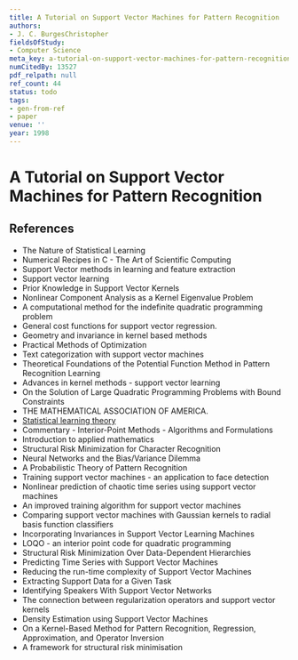 ```yaml
---
title: A Tutorial on Support Vector Machines for Pattern Recognition
authors:
- J. C. BurgesChristopher
fieldsOfStudy:
- Computer Science
meta_key: a-tutorial-on-support-vector-machines-for-pattern-recognition
numCitedBy: 13527
pdf_relpath: null
ref_count: 44
status: todo
tags:
- gen-from-ref
- paper
venue: ''
year: 1998
---
```


# A Tutorial on Support Vector Machines for Pattern Recognition

## References

- The Nature of Statistical Learning
- Numerical Recipes in C - The Art of Scientific Computing
- Support Vector methods in learning and feature extraction
- Support vector learning
- Prior Knowledge in Support Vector Kernels
- Nonlinear Component Analysis as a Kernel Eigenvalue Problem
- A computational method for the indefinite quadratic programming problem
- General cost functions for support vector regression.
- Geometry and invariance in kernel based methods
- Practical Methods of Optimization
- Text categorization with support vector machines
- Theoretical Foundations of the Potential Function Method in Pattern Recognition Learning
- Advances in kernel methods - support vector learning
- On the Solution of Large Quadratic Programming Problems with Bound Constraints
- THE MATHEMATICAL ASSOCIATION OF AMERICA.
- [Statistical learning theory](./statistical-learning-theory.md)
- Commentary - Interior-Point Methods - Algorithms and Formulations
- Introduction to applied mathematics
- Structural Risk Minimization for Character Recognition
- Neural Networks and the Bias/Variance Dilemma
- A Probabilistic Theory of Pattern Recognition
- Training support vector machines - an application to face detection
- Nonlinear prediction of chaotic time series using support vector machines
- An improved training algorithm for support vector machines
- Comparing support vector machines with Gaussian kernels to radial basis function classifiers
- Incorporating Invariances in Support Vector Learning Machines
- LOQO - an interior point code for quadratic programming
- Structural Risk Minimization Over Data-Dependent Hierarchies
- Predicting Time Series with Support Vector Machines
- Reducing the run-time complexity of Support Vector Machines
- Extracting Support Data for a Given Task
- Identifying Speakers With Support Vector Networks
- The connection between regularization operators and support vector kernels
- Density Estimation using Support Vector Machines
- On a Kernel-Based Method for Pattern Recognition, Regression, Approximation, and Operator Inversion
- A framework for structural risk minimisation
